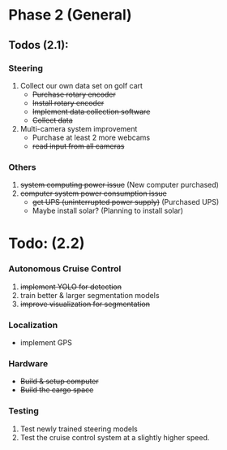 # Phase 2 (General)

## Todos (2.1):

### Steering
1. Collect our own data set on golf cart
	- ~~Purchase rotary encoder~~
	- ~~Install rotary encoder~~
	- ~~Implement data collection software~~
	- ~~Collect data~~
2. Multi-camera system improvement
	- Purchase at least 2 more webcams
	- ~~read input from all cameras~~

### Others
1. ~~system computing power issue~~ (New computer purchased)
2. ~~computer system power consumption issue~~
	- ~~get UPS (uninterrupted power supply)~~ (Purchased UPS)
	- Maybe install solar? (Planning to install solar)

# Todo: (2.2)

### Autonomous Cruise Control
1. ~~implement YOLO for detection~~
2. train better & larger segmentation models
3. ~~improve visualization for segmentation~~

### Localization
- implement GPS

### Hardware
- ~~Build & setup computer~~
- ~~Build the cargo space~~

### Testing
1. Test newly trained steering models
2. Test the cruise control system at a slightly higher speed.